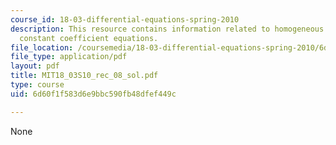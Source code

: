 ```yaml
---
course_id: 18-03-differential-equations-spring-2010
description: This resource contains information related to homogeneous 2nd order linear
  constant coefficient equations.
file_location: /coursemedia/18-03-differential-equations-spring-2010/6d60f1f583d6e9bbc590fb48dfef449c_MIT18_03S10_rec_08_sol.pdf
file_type: application/pdf
layout: pdf
title: MIT18_03S10_rec_08_sol.pdf
type: course
uid: 6d60f1f583d6e9bbc590fb48dfef449c

---
```

None